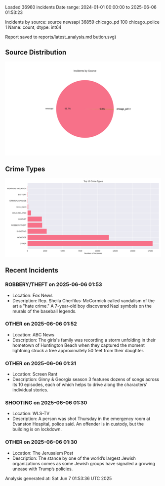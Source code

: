 
Loaded 36960 incidents
Date range: 2024-01-01 00:00:00 to 2025-06-06 01:53:23

Incidents by source:
source
newsapi           36859
chicago_pd          100
chicago_police        1
Name: count, dtype: int64

Report saved to reports/latest_analysis.md
bution.svg)

## Source Distribution
![Source Distribution](images/source_distribution.svg)

## Crime Types
![Crime Types](images/crime_types.svg)

## Recent Incidents

### ROBBERY/THEFT on 2025-06-06 01:53
- Location: Fox News
- Description: Rep. Sheila Cherfilus-McCormick called vandalism of the art a "hate crime." A 7-year-old boy discovered Nazi symbols on the murals of the baseball legends.


### OTHER on 2025-06-06 01:52
- Location: ABC News
- Description: The girls's family was recording a storm unfolding in their hometown of Huntington Beach when they captured the moment lightning struck a tree approximately 50 feet from their daughter.


### OTHER on 2025-06-06 01:31
- Location: Screen Rant
- Description: Ginny & Georgia season 3 features dozens of songs across its 10 episodes, each of which helps to drive along the characters' individual stories.


### SHOOTING on 2025-06-06 01:30
- Location: WLS-TV
- Description: A person was shot Thursday in the emergency room at Evanston Hospital, police said. An offender is in custody, but the building is on lockdown.


### OTHER on 2025-06-06 01:30
- Location: The Jerusalem Post
- Description: The stance by one of the world’s largest Jewish organizations comes as some Jewish groups have signaled a growing unease with Trump’s policies.

Analysis generated at: Sat Jun  7 01:53:36 UTC 2025
